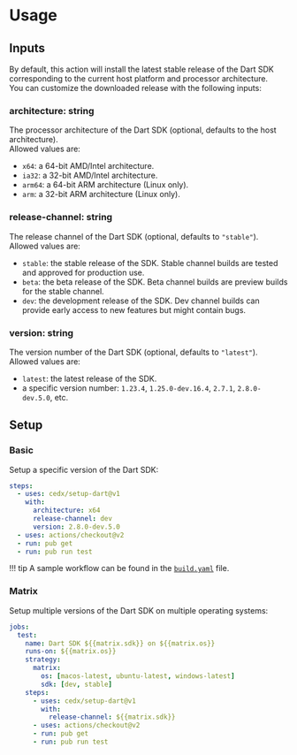 # Usage

## Inputs
By default, this action will install the latest stable release of the Dart SDK corresponding to the current host platform and processor architecture.  
You can customize the downloaded release with the following inputs:

### **architecture**: string
The processor architecture of the Dart SDK (optional, defaults to the host architecture).  
Allowed values are:

- `x64`: a 64-bit AMD/Intel architecture.
- `ia32`: a 32-bit AMD/Intel architecture.
- `arm64`: a 64-bit ARM architecture (Linux only).
- `arm`: a 32-bit ARM architecture (Linux only).

### **release-channel**: string
The release channel of the Dart SDK (optional, defaults to `"stable"`).  
Allowed values are:

- `stable`: the stable release of the SDK. Stable channel builds are tested and approved for production use.
- `beta`: the beta release of the SDK. Beta channel builds are preview builds for the stable channel.
- `dev`: the development release of the SDK. Dev channel builds can provide early access to new features but might contain bugs.

### **version**: string
The version number of the Dart SDK (optional, defaults to `"latest"`).  
Allowed values are:

- `latest`: the latest release of the SDK.
- a specific version number: `1.23.4`, `1.25.0-dev.16.4`, `2.7.1`, `2.8.0-dev.5.0`, etc.
    
## Setup

### Basic
Setup a specific version of the Dart SDK:

```yaml
steps:
  - uses: cedx/setup-dart@v1
    with:
      architecture: x64
      release-channel: dev
      version: 2.8.0-dev.5.0
  - uses: actions/checkout@v2
  - run: pub get
  - run: pub run test
```

!!! tip
    A sample workflow can be found in the [`build.yaml`](https://git.belin.io/cedx/setup-dart/src/branch/master/example/build.yaml) file.

### Matrix
Setup multiple versions of the Dart SDK on multiple operating systems:

```yaml
jobs:
  test:
    name: Dart SDK ${{matrix.sdk}} on ${{matrix.os}}
    runs-on: ${{matrix.os}}
    strategy:
      matrix:
        os: [macos-latest, ubuntu-latest, windows-latest]
        sdk: [dev, stable]
    steps:
      - uses: cedx/setup-dart@v1
        with:
          release-channel: ${{matrix.sdk}}
      - uses: actions/checkout@v2
      - run: pub get
      - run: pub run test
```
